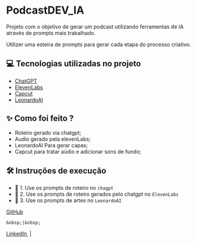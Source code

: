 # PodcastDEV_IA
Projeto com o objetivo de gerar um podcast utilizando ferramentas de IA através de prompts mais trabalhado.

Utilizer uma esteira de prompts para gerar cada etapa do processo criativo.

## 💻 Tecnologias utilizadas no projeto

- [ChatGPT](https://chat.openai.com/)
- [ElevenLabs](https://beta.elevenlabs.io/)
- [Capcut](https://www.capcut.com/pt-br/)
- [LeonardoAI](https://leonardo.ai/)

## ✨ Como foi feito ?
- Roteiro gerado via chatgpt;
- Audio gerado pela elevenLabs;
- LeonardoAI Para gerar capas;
- Capcut para tratar aúdio e adicionar sons de fundo;

## 🛠️ Instruções de execução

- 🤖 1. Use os prompts de roteiro no `chagpt`
- 🤖 2. Use os prompts de roteiro gerados pelo chatgpt no  `ElevenLabs`
- 🤖 3. Use os prompts de artes no `LeonardoAI`

<a 
        href="https://github.com/sergioewerton">
        GitHub
    </a>

    &nbsp;|&nbsp;

 <a 
        href="https://www.linkedin.com/in/sergio-ewerton-chaves-b35350354/">
        LinkedIn
    </a>
    &nbsp;|&nbsp;
